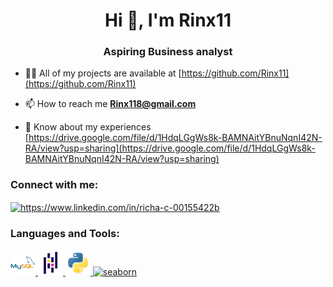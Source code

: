 <h1 align="center">Hi 👋, I'm Rinx11</h1>
<h3 align="center">Aspiring Business analyst</h3>



- 👨‍💻 All of my projects are available at [https://github.com/Rinx11](https://github.com/Rinx11)

- 📫 How to reach me **Rinx118@gmail.com**

- 📄 Know about my experiences [https://drive.google.com/file/d/1HdqLGgWs8k-BAMNAitYBnuNqnI42N-RA/view?usp=sharing](https://drive.google.com/file/d/1HdqLGgWs8k-BAMNAitYBnuNqnI42N-RA/view?usp=sharing)

<h3 align="left">Connect with me:</h3>
<p align="left">
<a href="https://linkedin.com/in/https://www.linkedin.com/in/richa-c-00155422b" target="blank"><img align="center" src="https://raw.githubusercontent.com/rahuldkjain/github-profile-readme-generator/master/src/images/icons/Social/linked-in-alt.svg" alt="https://www.linkedin.com/in/richa-c-00155422b" height="30" width="40" /></a>
</p>

<h3 align="left">Languages and Tools:</h3>
<p align="left"> <a href="https://www.mysql.com/" target="_blank" rel="noreferrer"> <img src="https://raw.githubusercontent.com/devicons/devicon/master/icons/mysql/mysql-original-wordmark.svg" alt="mysql" width="40" height="40"/> </a> <a href="https://pandas.pydata.org/" target="_blank" rel="noreferrer"> <img src="https://raw.githubusercontent.com/devicons/devicon/2ae2a900d2f041da66e950e4d48052658d850630/icons/pandas/pandas-original.svg" alt="pandas" width="40" height="40"/> </a> <a href="https://www.python.org" target="_blank" rel="noreferrer"> <img src="https://raw.githubusercontent.com/devicons/devicon/master/icons/python/python-original.svg" alt="python" width="40" height="40"/> </a> <a href="https://seaborn.pydata.org/" target="_blank" rel="noreferrer"> <img src="https://seaborn.pydata.org/_images/logo-mark-lightbg.svg" alt="seaborn" width="40" height="40"/> </a> </p>

<!---
Rinx11/Rinx11 is a ✨ special ✨ repository because its `README.md` (this file) appears on your GitHub profile.
You can click the Preview link to take a look at your changes.
--->
